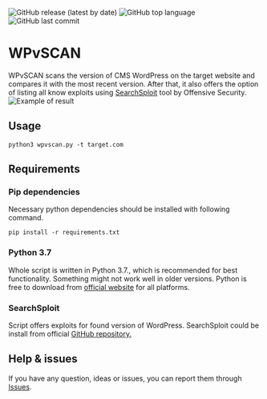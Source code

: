 ![GitHub release (latest by date)](https://img.shields.io/github/v/release/cyb3rd3s/WPvSCAN?style=for-the-badge) ![GitHub top language](https://img.shields.io/github/languages/top/cyb3rd3s/WPvSCAN?style=for-the-badge) ![GitHub last commit](https://img.shields.io/github/last-commit/cyb3rd3s/WPvSCAN?style=for-the-badge)
# WPvSCAN
WPvSCAN scans the version of CMS WordPress on the target website and compares it with the most recent version. After that, it also offers the option of listing all know exploits using [SearchSploit](https://github.com/offensive-security/exploitdb) tool by Offensive Security.
![Example of result](https://github.com/cyb3rd3s/cyb3rd3s/blob/main/wpvscan_example.png)
## Usage
```
python3 wpvscan.py -t target.com
```

## Requirements
### Pip dependencies
Necessary python dependencies should be installed with following command.
```
pip install -r requirements.txt
```
### Python 3.7
Whole script is written in Python 3.7., which is recommended for best functionality. Something might not work well in older versions. Python is free to download from [official website](https://www.python.org/downloads/) for all platforms.

### SearchSploit
Script offers exploits for found version of WordPress. SearchSploit could be install from official [GitHub repository.](https://github.com/offensive-security/exploitdb)

## Help & issues
If you have any question, ideas or issues, you can report them through [Issues](https://github.com/cyb3rd3s/WPvSCAN/issues).
